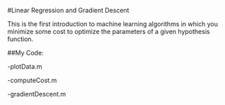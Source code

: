 #Linear Regression and Gradient Descent

This is the first introduction to machine learning algorithms in which you minimize some cost to optimize the parameters of a given hypothesis function.

##My Code:

-plotData.m

-computeCost.m

-gradientDescent.m
